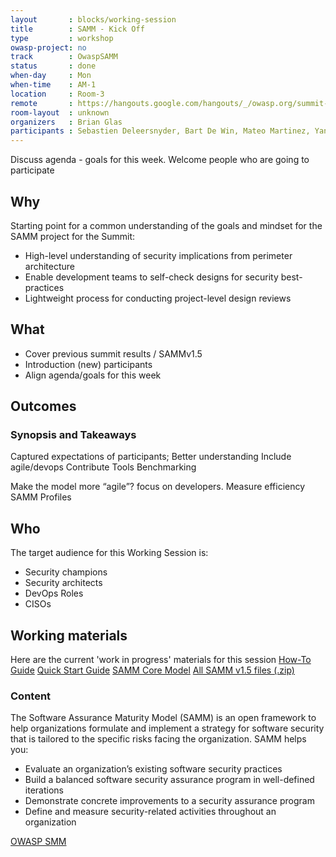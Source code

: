 ```yaml
---
layout       : blocks/working-session
title        : SAMM - Kick Off
type         : workshop
owasp-project: no
track        : OwaspSAMM
status       : done
when-day     : Mon
when-time    : AM-1
location     : Room-3
remote       : https://hangouts.google.com/hangouts/_/owasp.org/summit-room-3
room-layout  : unknown
organizers   : Brian Glas
participants : Sebastien Deleersnyder, Bart De Win, Mateo Martinez, Yan Kravchenko, Timo Pagel, Viktor Lindstrom, Don Gibson, Irene Michlin, Nessim Kisserli
---
```


Discuss agenda - goals for this week. Welcome people who are going to participate

## Why

Starting point for a common understanding of the goals and mindset for the SAMM project for the Summit:
- High-level understanding of security implications from perimeter architecture
- Enable development teams to self-check designs for security best-practices
- Lightweight process for conducting project-level design reviews

## What

- Cover previous summit results / SAMMv1.5
- Introduction (new) participants
- Align agenda/goals for this week

## Outcomes

### Synopsis and Takeaways

Captured expectations of participants;
Better understanding
Include agile/devops
Contribute
Tools
Benchmarking

Make the model more “agile”?
focus on developers. 
Measure efficiency
SAMM Profiles 


## Who

The target audience for this Working Session is:

- Security champions
- Security architects
- DevOps Roles
- CISOs


## Working materials

Here are the current 'work in progress' materials for this session 
<a href="https://www.owasp.org/images/3/30/SAMM_How_To_V1-5_FINAL.pdf">How-To Guide</a>
<a href="https://www.owasp.org/images/1/18/SAMM_Quick_Start_V1-5_FINAL.pdf">Quick Start Guide</a> 
<a href="https://www.owasp.org/images/6/6f/SAMM_Core_V1-5_FINAL.pdf">SAMM Core Model</a>
<a href="https://www.owasp.org/images/8/8d/OWASP_SAMM_v1.5.zip">All SAMM v1.5 files (.zip)</a>

### Content

The Software Assurance Maturity Model (SAMM) is an open framework to help organizations formulate and implement a strategy for software security that is tailored to the specific risks facing the organization. SAMM helps you:
- Evaluate an organization’s existing software security practices
- Build a balanced software security assurance program in well-defined iterations
- Demonstrate concrete improvements to a security assurance program
- Define and measure security-related activities throughout an organization

<a href="https://www.owasp.org/index.php/OWASP_SAMM_Project">OWASP SMM</a>
